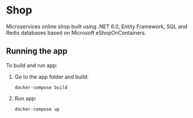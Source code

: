 # Shop
Microservices online shop built using .NET 6.0, Entity Framework, SQL and Redis databases based on Microsoft eShopOnContainers.

## Running the app
To build and run app:

1. Go to the app folder and build:

    ```console
    docker-compose build
    ```

2. Run app:

    ```console
    docker-compose up
    ```
